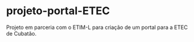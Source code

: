 # projeto-portal-ETEC
Projeto em parceria com o ETIM-L para criação de um portal para a ETEC de Cubatão.
